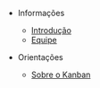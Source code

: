 * Informações
  - [Introdução](/README.md)
  - [Equipe](/informacoes/equipe.md)

* Orientações
  - [Sobre o Kanban](/orientacoes/kanban.md)
  
